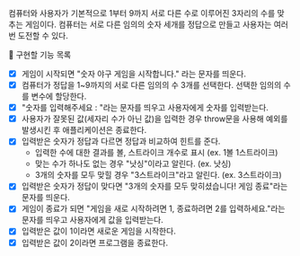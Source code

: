 컴퓨터와 사용자가 기본적으로 1부터 9까지 서로 다른 수로 이루어진 3자리의 수를 맞추는 게임이다.
컴퓨터는 서로 다른 임의의 숫자 세개를 정답으로 만들고 사용자는 여러번 도전할 수 있다.

🎯 구현할 기능 목록

- [x] 게임이 시작되면 "숫자 야구 게임을 시작합니다." 라는 문자를 띄운다.
- [x] 컴퓨터가 정답을 1~9까지의 서로 다른 임의의 수 3개를 선택한다. 선택한 임의의 수를 변수에 할당한다.
- [x] "숫자를 입력해주세요 : "라는 문자를 띄우고 사용자에게 숫자를 입력받는다.
- [x] 사용자가 잘못된 값(세자리 수가 아닌 값)을 입력한 경우 throw문을 사용해 예외를 발생시킨 후 애플리케이션은 종료한다.
- [x] 입력받은 숫자가 정답과 다르면 정답과 비교하여 힌트를 준다.
  - 입력한 수에 대한 결과를 볼, 스트라이크 개수로 표시 (ex. 1볼 1스트라이크)
  - 맞는 수가 하나도 없는 경우 "낫싱"이라고 알린다. (ex. 낫싱)
  - 3개의 숫자를 모두 맞힐 경우 "3스트라이크"라고 알린다. (ex. 3스트라이크)
- [x] 입력받은 숫자가 정답이 맞다면 "3개의 숫자를 모두 맞히셨습니다! 게임 종료"라는 문자를 띄운다.
- [x] 게임이 종료가 되면 "게임을 새로 시작하려면 1, 종료하려면 2를 입력하세요."라는 문자를 띄우고 사용자에게 값을 입력받는다.
- [x] 입력받은 값이 1이라면 새로운 게임을 시작한다.
- [x] 입력받은 값이 2이라면 프로그램을 종료한다.
